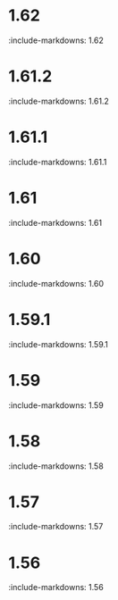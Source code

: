 # 1.62

:include-markdowns: 1.62

# 1.61.2

:include-markdowns: 1.61.2

# 1.61.1

:include-markdowns: 1.61.1

# 1.61

:include-markdowns: 1.61

# 1.60 

:include-markdowns: 1.60

# 1.59.1

:include-markdowns: 1.59.1

# 1.59

:include-markdowns: 1.59

# 1.58

:include-markdowns: 1.58

# 1.57 

:include-markdowns: 1.57

# 1.56

:include-markdowns: 1.56